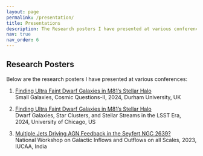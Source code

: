 ```yaml
---
layout: page
permalink: /presentation/
title: Presentations
description: The Research posters I have presented at various conferences.
nav: true
nav_order: 6
---
```


## Research Posters

Below are the research posters I have presented at various conferences:

1. <a href="/assets/pdf/DURHAM-M81-UFD.pdf" target="_blank" rel="noopener noreferrer">Finding Ultra Faint Dwarf Galaxies in M81’s Stellar Halo</a>  
   Small Galaxies, Cosmic Questions-II, 2024, Durham University, UK  

2. <a href="/assets/pdf/CHICAGO-M81-UFD.pdf" target="_blank" rel="noopener noreferrer">Finding Ultra Faint Dwarf Galaxies in M81’s Stellar Halo</a>  
   Dwarf Galaxies, Star Clusters, and Stellar Streams in the LSST Era, 2024, University of Chicago, US 

3. <a href="/assets/pdf/GALFLOWS-2023-36x48.pdf" target="_blank" rel="noopener noreferrer">Multiple Jets Driving AGN Feedback in the Seyfert NGC 2639?</a>  
   National Workshop on Galactic Inflows and Outflows on all Scales, 2023, IUCAA, India